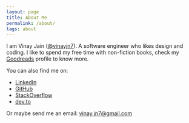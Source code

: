 ```yaml
---
layout: page
title: About Me
permalink: /about/
tags: about
---
```


I am Vinay Jain ([@vinayjn7](https://twitter.com/vinayjn7)). A software engineer who likes design and coding. I like to spend my free time with non-fiction books, check my [Goodreads](https://www.goodreads.com/user/show/49034786-vinay-jain) profile to know more.

You can also find me on: 

- [LinkedIn](https://www.linkedin.com/in/vinayjn/)
- [GitHub](https://github.com/vinayjn)
- [StackOverflow](https://stackoverflow.com/users/2286267/vinay-jain)
- [dev.to](https://dev.to/vinayjn)


Or maybe send me an email: [vinay.jn7@gmail.com](mailto:vinay.jn7@gmail.com)